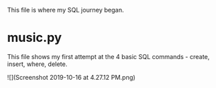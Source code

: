 This file is where my SQL journey began.

# music.py

This file shows my first attempt at the 4 basic SQL commands - create, insert, where, delete. 

![](Screenshot 2019-10-16 at 4.27.12 PM.png)
